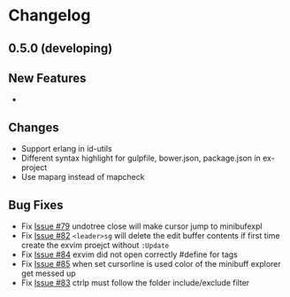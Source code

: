 # Changelog

## 0.5.0 (developing)

## New Features

 - 

## Changes

 - Support erlang in id-utils  
 - Different syntax highlight for gulpfile, bower.json, package.json in ex-project
 - Use maparg instead of mapcheck

## Bug Fixes

 - Fix [Issue #79](https://github.com/exvim/main/issues/79) undotree close will make cursor jump to minibufexpl 
 - Fix [Issue #82](https://github.com/exvim/main/issues/82) `<leader>sg` will delete the edit buffer contents if first time create the exvim proejct without `:Update`
 - Fix [Issue #84](https://github.com/exvim/main/issues/84) exvim did not open correctly #define for tags 
 - Fix [Issue #85](https://github.com/exvim/main/issues/85) when set cursorline is used color of the minibuff explorer get messed up
 - Fix [Issue #83](https://github.com/exvim/main/issues/83) ctrlp must follow the folder include/exclude filter

